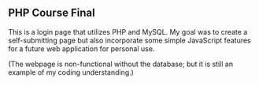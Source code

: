 ## PHP Course Final
This is a login page that utilizes PHP and MySQL.  My goal was to create a self-submitting page but also incorporate some simple JavaScript features for a future web application for personal use.

(The webpage is non-functional without the database; but it is still an example of my coding understanding.)